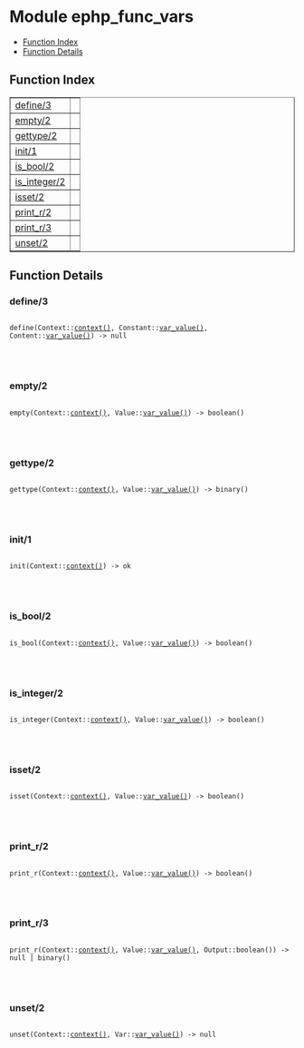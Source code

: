 

# Module ephp_func_vars #
* [Function Index](#index)
* [Function Details](#functions)


<a name="index"></a>

## Function Index ##


<table width="100%" border="1" cellspacing="0" cellpadding="2" summary="function index"><tr><td valign="top"><a href="#define-3">define/3</a></td><td></td></tr><tr><td valign="top"><a href="#empty-2">empty/2</a></td><td></td></tr><tr><td valign="top"><a href="#gettype-2">gettype/2</a></td><td></td></tr><tr><td valign="top"><a href="#init-1">init/1</a></td><td></td></tr><tr><td valign="top"><a href="#is_bool-2">is_bool/2</a></td><td></td></tr><tr><td valign="top"><a href="#is_integer-2">is_integer/2</a></td><td></td></tr><tr><td valign="top"><a href="#isset-2">isset/2</a></td><td></td></tr><tr><td valign="top"><a href="#print_r-2">print_r/2</a></td><td></td></tr><tr><td valign="top"><a href="#print_r-3">print_r/3</a></td><td></td></tr><tr><td valign="top"><a href="#unset-2">unset/2</a></td><td></td></tr></table>


<a name="functions"></a>

## Function Details ##

<a name="define-3"></a>

### define/3 ###


<pre><code>
define(Context::<a href="#type-context">context()</a>, Constant::<a href="#type-var_value">var_value()</a>, Content::<a href="#type-var_value">var_value()</a>) -&gt; null
</code></pre>

<br></br>



<a name="empty-2"></a>

### empty/2 ###


<pre><code>
empty(Context::<a href="#type-context">context()</a>, Value::<a href="#type-var_value">var_value()</a>) -&gt; boolean()
</code></pre>

<br></br>



<a name="gettype-2"></a>

### gettype/2 ###


<pre><code>
gettype(Context::<a href="#type-context">context()</a>, Value::<a href="#type-var_value">var_value()</a>) -&gt; binary()
</code></pre>

<br></br>



<a name="init-1"></a>

### init/1 ###


<pre><code>
init(Context::<a href="#type-context">context()</a>) -&gt; ok
</code></pre>

<br></br>



<a name="is_bool-2"></a>

### is_bool/2 ###


<pre><code>
is_bool(Context::<a href="#type-context">context()</a>, Value::<a href="#type-var_value">var_value()</a>) -&gt; boolean()
</code></pre>

<br></br>



<a name="is_integer-2"></a>

### is_integer/2 ###


<pre><code>
is_integer(Context::<a href="#type-context">context()</a>, Value::<a href="#type-var_value">var_value()</a>) -&gt; boolean()
</code></pre>

<br></br>



<a name="isset-2"></a>

### isset/2 ###


<pre><code>
isset(Context::<a href="#type-context">context()</a>, Value::<a href="#type-var_value">var_value()</a>) -&gt; boolean()
</code></pre>

<br></br>



<a name="print_r-2"></a>

### print_r/2 ###


<pre><code>
print_r(Context::<a href="#type-context">context()</a>, Value::<a href="#type-var_value">var_value()</a>) -&gt; boolean()
</code></pre>

<br></br>



<a name="print_r-3"></a>

### print_r/3 ###


<pre><code>
print_r(Context::<a href="#type-context">context()</a>, Value::<a href="#type-var_value">var_value()</a>, Output::boolean()) -&gt; null | binary()
</code></pre>

<br></br>



<a name="unset-2"></a>

### unset/2 ###


<pre><code>
unset(Context::<a href="#type-context">context()</a>, Var::<a href="#type-var_value">var_value()</a>) -&gt; null
</code></pre>

<br></br>



